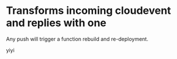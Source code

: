 # Transforms incoming cloudevent and replies with one

Any push will trigger a function rebuild and re-deployment.

yiyi
